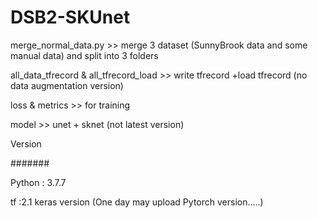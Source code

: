 # DSB2-SKUnet
merge_normal_data.py  >>  merge 3 dataset (SunnyBrook data and some manual data) and split into 3 folders  

all_data_tfrecord  &  all_tfrecord_load  >>  write tfrecord  +load tfrecord (no data augmentation version)

loss  &  metrics  >>  for training

model  >>  unet + sknet (not latest version)


Version

#######

Python : 3.7.7

tf :2.1
keras version
(One day may upload Pytorch version.....)
